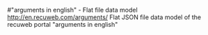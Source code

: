 #"arguments in english" - Flat file data model
http://en.recuweb.com/arguments/
Flat JSON file data model of the recuweb portal "arguments in english"
